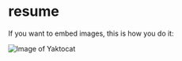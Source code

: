 # resume
If you want to embed images, this is how you do it:

![Image of Yaktocat](http://i.gr-assets.com/images/S/compressed.photo.goodreads.com/hostedimages/1416680209i/12039321._SX540_.jpg)

